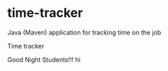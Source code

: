 # time-tracker
Java (Maven) application for tracking time on the job

Time tracker

Good Night Students!!!
hi
